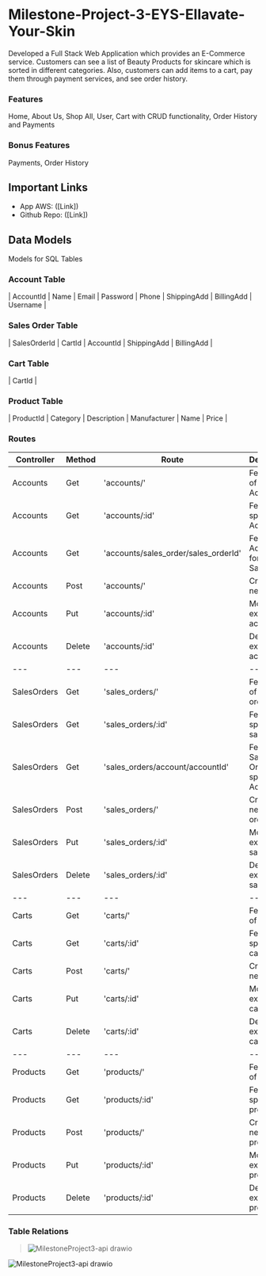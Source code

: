 # Milestone-Project-3-EYS-Ellavate-Your-Skin
Developed a Full Stack Web Application which provides an E-Commerce service. Customers can see a list of Beauty Products for skincare which is sorted in different categories. Also, customers can add items to a cart, pay them through payment services, and see order history.

### Features

Home, About Us, Shop All, User, Cart with CRUD functionality, Order History and Payments

### Bonus Features

Payments, Order History

## Important Links

- App AWS: ([Link])
- Github Repo: ([Link])

## Data Models

Models for SQL Tables

### Account Table

| AccountId | Name | Email | Password | Phone | ShippingAdd | BillingAdd | Username |

### Sales Order Table

| SalesOrderId | CartId | AccountId | ShippingAdd | BillingAdd |

### Cart Table

| CartId |

### Product Table

| ProductId | Category | Description | Manufacturer | Name | Price |

### Routes

| Controller | Method | Route | Description|
| --- | --- | --- | --- |
| Accounts | Get | 'accounts/' | Fetches list of Accounts |
| Accounts | Get | 'accounts/:id' | Fetches specific Account |
|Accounts | Get | 'accounts/sales_order/sales_orderId' | Fetches Accounts for specific Sales Order |
| Accounts | Post | 'accounts/' | Creates a new note |
| Accounts | Put | 'accounts/:id' | Modifies an existing account |
| Accounts | Delete | 'accounts/:id' | Deletes an existing account |
| --- | --- | --- | --- |
| SalesOrders | Get | 'sales_orders/' | Fetches list of sales orders |
| SalesOrders | Get | 'sales_orders/:id' | Fetches specific sales order |
| SalesOrders | Get | 'sales_orders/account/accountId' | Fetches Sales Orders for specific Account |
| SalesOrders | Post | 'sales_orders/' | Creates a new sales order |
| SalesOrders | Put | 'sales_orders/:id' | Modifies an existing sales order |
| SalesOrders | Delete | 'sales_orders/:id' | Deletes an existing sales order |
| --- | --- | --- | --- |
| Carts | Get | 'carts/' | Fetches list of carts |
| Carts | Get | 'carts/:id' | Fetches specific cart |
| Carts | Post | 'carts/' | Creates a new cart |
| Carts | Put | 'carts/:id' | Modifies an existing cart |
| Carts | Delete | 'carts/:id' | Deletes an existing cart |
| ---   | --- | --- | --- |
| Products | Get | 'products/' | Fetches list of products |
| Products | Get | 'products/:id' | Fetches specific product |
| Products | Post | 'products/' | Creates a new product |
| Products | Put | 'products/:id' | Modifies an existing product |
| Products | Delete | 'products/:id' | Deletes an existing product |


### Table Relations
>![MilestoneProject3-api drawio](https://user-images.githubusercontent.com/92125395/179365995-53fcfe36-05d9-498e-8ff5-96a99a621f32.png) 

![MilestoneProject3-api drawio](https://user-images.githubusercontent.com/92125395/179365995-53fcfe36-05d9-498e-8ff5-96a99a621f32.png)
